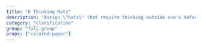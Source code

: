 ```yaml
---
title: "6 Thinking Hats"
description: "Assign \"hats\" that require thinking outside one's default paradigm. For example, \"white is logical, data,\" \"red is emotional, feelings,\" \"black is pessimistic, flaws,\" \"yellow is optimistic, upsides,\" \"green hat is creatively reworking others’ suggestions,\" \"blue hat is facilitator of process.\" Change hats periodically."
category: "clarification"
group: "full-group"
props: ["colored-paper"]
---
```

